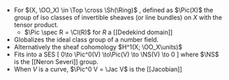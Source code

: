 - For $(X, \OO_X) \in \Top \cross \Sh(\Ring)$ , defined as $\Pic(X)$ the group of iso classes of invertible sheaves (or line bundles) on $X$ with the tensor product.
	- $\Pic \spec R = \Cl(R)$ for $R$ a [[Dedekind domain]]
- Globalizes the ideal class group of a number field.
- Alternatively the sheaf cohomology $H^1(X; \OO_X\units)$
- Fits into a SES
\[
0\to \Pic^0(V) \to\Pic(V) \to \NS(V) \to 0
\]
where $\NS$ is the [[Neron Severi]] group.
- When $V$ is a curve, $\Pic^0 V = \Jac V$ is the [[Jacobian]]